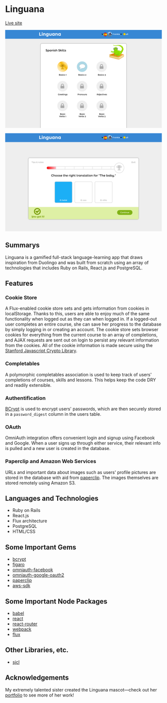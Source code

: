 # Linguana

[Live site][linguana]

[![Image of Linguana Skills Page](screenshots/screenshot1.png)][linguana]

[![Image of Linguana Lesson](screenshots/screenshot2.png)][linguana]

[linguana]: http://www.linguana.co

## Summarys

Linguana is a gamified full-stack language-learning app that draws inspiration from Duolingo and was built from scratch using an array of technologies that includes Ruby on Rails, React.js and PostgreSQL.

## Features

### Cookie Store

A Flux-enabled cookie store sets and gets information from cookies in localStorage. Thanks to this, users are able to enjoy much of the same functionality when logged out as they can when logged in. If a logged-out user completes an entire course, she can save her progress to the database by simply logging in or creating an account. The cookie store sets browser cookies for everything from the current course to an array of completions, and AJAX requests are sent out on login to persist any relevant information from the cookies. All of the cookie information is made secure using the [Stanford Javascript Crypto Library][sjcl].

### Completables

A polymorphic completables association is used to keep track of users' completions of courses, skills and lessons. This helps keep the code DRY and readily extensible.

### Authentification

[BCrypt][bcrypt-link] is used to encrypt users' passwords, which are then securely stored in a `password_digest` column in the users table.

### OAuth

OmniAuth integration offers convenient login and signup using Facebook and Google. When a user signs up through either service, their relevant info is pulled and a new user is created in the database.

### Paperclip and Amazon Web Services

URLs and important data about images such as users' profile pictures are stored in the database with aid from [paperclip][paperclip]. The images themselves are stored remotely using Amazon S3.

## Languages and Technologies

* Ruby on Rails
* React.js
* Flux architecture
* PostgreSQL
* HTML/CSS

## Some Important Gems

* [bcrypt][bcrypt-link]
* [figaro][figaro-link]
* [omniauth-facebook][oauth-facebook]
* [omniauth-google-oauth2][oauth-google]
* [paperclip][paperclip]
* [aws-sdk][aws]

## Some Important Node Packages

* [babel][babel]
* [react][react]
* [react-router][react-router]
* [webpack][webpack]
* [flux][flux]

## Other Libraries, etc.

* [sjcl][sjcl]

[bcrypt-link]: https://github.com/codahale/bcrypt-ruby
[oauth-facebook]: https://github.com/mkdynamic/omniauth-facebook
[oauth-google]: https://github.com/zquestz/omniauth-google-oauth2
[paperclip]: https://github.com/thoughtbot/paperclip
[aws]: https://github.com/aws/aws-sdk-ruby
[figaro-link]: https://github.com/laserlemon/figaro
[flux]: https://github.com/facebook/flux
[webpack]: https://webpack.github.io/
[react-router]: https://github.com/reactjs/react-router
[react]: https://facebook.github.io/react/docs/getting-started.html
[babel]: https://github.com/babel/babel
[sjcl]: https://github.com/bitwiseshiftleft/sjcl

## Acknowledgements

My extremely talented sister created the Linguana mascot—check out her [portfolio][kristen] to see more of her work!

[kristen]: http://www.kristensimms.com/portfolio.html
